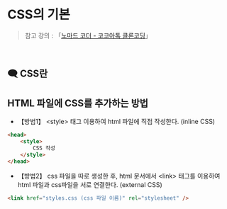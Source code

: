 # CSS의 기본

>  참고 강의 : 「<a href="https://nomadcoders.co/kokoa-clone" target="_blank">노마드 코더 - 코코아톡 클론코딩</a>」

<br/>

## 🗨 CSS란

## HTML 파일에 CSS를 추가하는 방법

*  【방법1】 \<style> 태그 이용하여 html 파일에 직접 작성한다. (inline CSS)

```html
<head>
    <style>
        CSS 작성
    </style>
</head>
```

*  【방법2】 css 파일을 따로 생성한 후, html 문서에서 \<link> 태그를 이용하여 html 파일과 css파일을 서로 연결한다. (external CSS)
```html
<link href="styles.css (css 파일 이름)" rel="stylesheet" />
```
